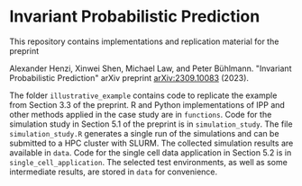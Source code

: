 # Invariant Probabilistic Prediction
This repository contains implementations and replication material for the 
preprint

Alexander Henzi, Xinwei Shen, Michael Law, and Peter Bühlmann. "Invariant Probabilistic Prediction" arXiv preprint [arXiv:2309.10083](https://arxiv.org/abs/arXiv:2309.10083) (2023).

The folder ``illustrative_example`` contains code to
replicate the example from Section 3.3 of the preprint.
R and Python implementations of IPP and other methods applied in the case study are in ``functions``. Code for the simulation study in Section 5.1 of the preprint is in ``simulation_study``. The file ``simulation_study.R`` generates a single run of the simulations and can be submitted to a HPC cluster with SLURM. The collected simulation results are available in ``data``. Code for the single cell data application in Section 5.2 is in ``single_cell_application``. The selected test environments, as well as some intermediate results, are stored in ``data`` for convenience.
